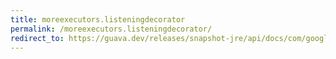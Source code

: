 ```yaml
---
title: moreexecutors.listeningdecorator
permalink: /moreexecutors.listeningdecorator/
redirect_to: https://guava.dev/releases/snapshot-jre/api/docs/com/google/common/util/concurrent/MoreExecutors.html#listeningDecorator-java.util.concurrent.ExecutorService-
---
```

